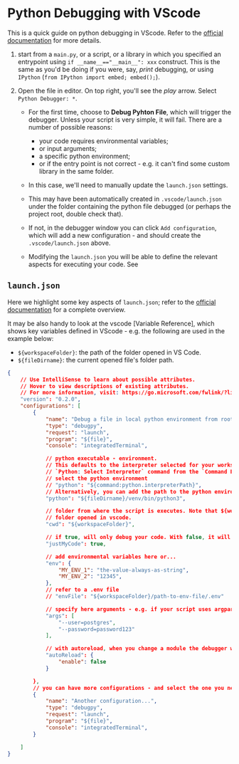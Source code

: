 # Python Debugging with VScode

This is a quick guide on python debugging in VScode. Refer to the [official documentation](https://code.visualstudio.com/docs/python/debugging) for more details.

1. start from a `main.py`, or a script, or a library in which you specified an entrypoint using `if __name__=="__main__": xxx` construct. This is the same as you'd be doing if you were, say, *print* debugging, or using `IPython` (`from IPython import embed; embed();`).

2. Open the file in editor. On top right, you'll see the *play* arrow. Select `Python Debugger: *`.

    - For the first time, choose to **Debug Pyhton File**, which will trigger the debugger. Unless your script is very simple, it will fail. There are a number of possible reasons:
        - your code requires environmental variables;
        - or input arguments;
        - a specific python environment;
        - or if the entry point is not correct - e.g. it can't find some custom library in the same folder. 
    
    - In this case, we'll need to manually update the `launch.json` settings. 
    
    - This may have been automatically created in `.vscode/launch.json` under the folder containing the python file debugged (or perhaps the project root, double check that).

    - If not, in the debugger window you can click `Add configuration`, which will add a new configuration - and should create the `.vscode/launch.json` above.

    - Modifying the `launch.json` you will be able to define the relevant aspects for executing your code. See ![]()
    

## `launch.json`

Here we highlight some key aspects of `launch.json`; refer to the [official documentation](https://code.visualstudio.com/docs/python/debugging#_justmycode) for a complete overview. 

It may be also handy to look at the vscode [Variable Reference], which shows key variables defined in VScode - e.g. the following are used in the example below:

- `${workspaceFolder}`: the path of the folder opened in VS Code.
- `${fileDirname}`: the current opened file's folder path.



```json
{
    // Use IntelliSense to learn about possible attributes.
    // Hover to view descriptions of existing attributes.
    // For more information, visit: https://go.microsoft.com/fwlink/?linkid=830387
    "version": "0.2.0",
    "configurations": [
        {
            "name": "Debug a file in local python environment from root folder",
            "type": "debugpy",
            "request": "launch",
            "program": "${file}",
            "console": "integratedTerminal",

            // python executable - environment.
            // This defaults to the interpreter selected for your workspace; to set this, go to 
            // `Python: Select Interpreter` command from the `Command Palette` [shift+cmd+P] and
            // select the python environment 
            // "python": "${command:python.interpreterPath}",
            // Alternatively, you can add the path to the python environemnt directly here - e.g.:
            "python": "${fileDirname}/venv/bin/python3",

            // folder from where the script is executes. Note that ${workspaceFolder} is the root 
            // folder opened in vscode.
            "cwd": "${workspaceFolder}", 

            // if true, will only debug your code. With false, it will dig also in libraries.
            "justMyCode": true, 

            // add environmental variables here or...
            "env": {
                "MY_ENV_1": "the-value-always-as-string",
                "MY_ENV_2": "12345",
            },
            // refer to a .env file
            // "envFile": "${workspaceFolder}/path-to-env-file/.env"

            // specify here arguments - e.g. if your script uses argparse and requires arguments to run.
            "args": [
                "--user=postgres", 
                "--password=password123"
            ],

            // with autoreload, when you change a module the debugger will automatically be reloaded.
            "autoReload": {
                "enable": false
            }

        },
        // you can have more configurations - and select the one you need at debug time.
        {
            "name": "Another configuration...",
            "type": "debugpy",
            "request": "launch",
            "program": "${file}",
            "console": "integratedTerminal",
        }

    ]
}
```